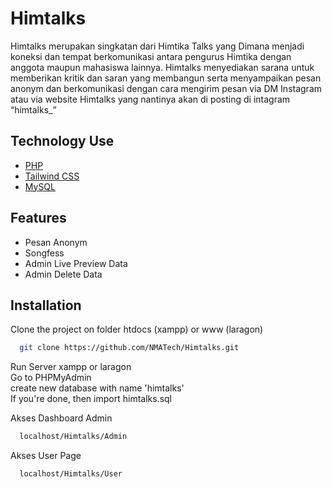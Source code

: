 
# Himtalks

Himtalks merupakan singkatan dari Himtika Talks yang Dimana menjadi koneksi dan tempat berkomunikasi antara pengurus Himtika dengan anggota maupun mahasiswa lainnya. Himtalks menyediakan sarana untuk memberikan kritik dan saran yang membangun serta menyampaikan pesan anonym dan berkomunikasi dengan cara mengirim pesan via DM Instagram atau via website Himtalks yang nantinya akan di posting di intagram “himtalks_”


## Technology Use

 - [PHP](https://www.php.net/)
 - [Tailwind CSS](https://tailwindcss.com/)
 - [MySQL](https://www.mysql.com/)


## Features

- Pesan Anonym
- Songfess
- Admin Live Preview Data
- Admin Delete Data
    
## Installation

Clone the project on folder htdocs (xampp) or www (laragon)

```bash
  git clone https://github.com/NMATech/Himtalks.git
```

Run Server xampp or laragon <br />
Go to PHPMyAdmin <br />
create new database with name 'himtalks' <br />
If you're done, then import himtalks.sql <br />

Akses Dashboard Admin

```bash
  localhost/Himtalks/Admin
```

Akses User Page

```bash
  localhost/Himtalks/User
```
